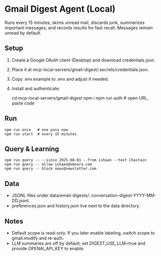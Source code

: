 Gmail Digest Agent (Local)
==========================

Runs every 15 minutes, skims unread mail, discards junk, summarizes important messages, and records results for fast recall. Messages remain unread by default.

Setup
-----

1) Create a Google OAuth client (Desktop) and download credentials.json.
2) Place it at mcp-local-servers/gmail-digest/.secrets/credentials.json.
3) Copy .env.example to .env and adjust if needed.
4) Install and authenticate:

    cd mcp-local-servers/gmail-digest
    npm i
    npm run auth  # open URL, paste code

Run
---

    npm run once   # one pass now
    npm run start  # every 15 minutes

Query & Learning
----------------

    npm run query -- --since 2025-08-01 --from ishaan --text Chastain
    npm run query -- allow ishaan@omnara.com
    npm run query -- block news@newsletter.com

Data
----

- JSONL files under data/email-digests/: conversation-digest-YYYY-MM-DD.jsonl.
- preferences.json and history.json live next to the data directory.

Notes
-----

- Default scope is read-only. If you later enable labeling, switch scope to gmail.modify and re-auth.
- LLM summaries are off by default; set DIGEST_USE_LLM=true and provide OPENAI_API_KEY to enable.

